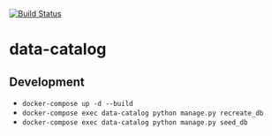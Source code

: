 [![Build Status](https://travis-ci.org/rso-projekt-leon/data-catalog.svg?branch=master)](https://travis-ci.org/rso-projekt-leon/data-catalog)

# data-catalog

## Development
- `docker-compose up -d --build`
- `docker-compose exec data-catalog python manage.py recreate_db`
- `docker-compose exec data-catalog python manage.py seed_db`